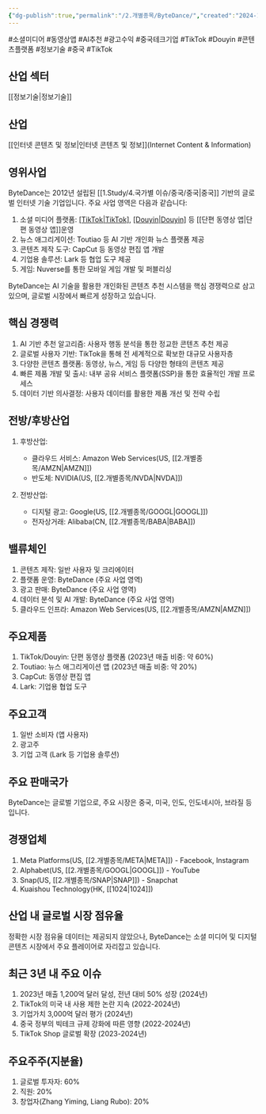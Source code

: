 ```yaml
---
{"dg-publish":true,"permalink":"/2.개별종목/ByteDance/","created":"2024-12-31T08:56:23.851+09:00","updated":"2025-06-03T20:05:58.111+09:00"}
---
```


#소셜미디어 #동영상앱 #AI추천 #광고수익 #중국테크기업 #TikTok #Douyin #콘텐츠플랫폼 #정보기술 #중국 #TikTok 

## 산업 섹터

[[정보기술\|정보기술]]

## 산업

[[인터넷 콘텐츠 및 정보\|인터넷 콘텐츠 및 정보]](Internet Content & Information)

## 영위사업

ByteDance는 2012년 설립된 [[1.Study/4.국가별 이슈/중국/중국\|중국]] 기반의 글로벌 인터넷 기술 기업입니다. 주요 사업 영역은 다음과 같습니다:

1. 소셜 미디어 플랫폼: [[TikTok\|TikTok]](글로벌), [[Douyin\|Douyin]](중국) 등 [[단편 동영상 앱\|단편 동영상 앱]]운영
2. 뉴스 애그리게이션: Toutiao 등 AI 기반 개인화 뉴스 플랫폼 제공
3. 콘텐츠 제작 도구: CapCut 등 동영상 편집 앱 개발
4. 기업용 솔루션: Lark 등 협업 도구 제공
5. 게임: Nuverse를 통한 모바일 게임 개발 및 퍼블리싱

ByteDance는 AI 기술을 활용한 개인화된 콘텐츠 추천 시스템을 핵심 경쟁력으로 삼고 있으며, 글로벌 시장에서 빠르게 성장하고 있습니다.

## 핵심 경쟁력

1. AI 기반 추천 알고리즘: 사용자 행동 분석을 통한 정교한 콘텐츠 추천 제공
2. 글로벌 사용자 기반: TikTok을 통해 전 세계적으로 확보한 대규모 사용자층
3. 다양한 콘텐츠 플랫폼: 동영상, 뉴스, 게임 등 다양한 형태의 콘텐츠 제공
4. 빠른 제품 개발 및 출시: 내부 공유 서비스 플랫폼(SSP)을 통한 효율적인 개발 프로세스
5. 데이터 기반 의사결정: 사용자 데이터를 활용한 제품 개선 및 전략 수립

## 전방/후방산업

1. 후방산업:
    
    - 클라우드 서비스: Amazon Web Services(US, [[2.개별종목/AMZN\|AMZN]])
    - 반도체: NVIDIA(US, [[2.개별종목/NVDA\|NVDA]])
    
2. 전방산업:
    
    - 디지털 광고: Google(US, [[2.개별종목/GOOGL\|GOOGL]])
    - 전자상거래: Alibaba(CN, [[2.개별종목/BABA\|BABA]])
    

## 밸류체인

1. 콘텐츠 제작: 일반 사용자 및 크리에이터
2. 플랫폼 운영: ByteDance (주요 사업 영역)
3. 광고 판매: ByteDance (주요 사업 영역)
4. 데이터 분석 및 AI 개발: ByteDance (주요 사업 영역)
5. 클라우드 인프라: Amazon Web Services(US, [[2.개별종목/AMZN\|AMZN]])

## 주요제품

1. TikTok/Douyin: 단편 동영상 플랫폼 (2023년 매출 비중: 약 60%)
2. Toutiao: 뉴스 애그리게이션 앱 (2023년 매출 비중: 약 20%)
3. CapCut: 동영상 편집 앱
4. Lark: 기업용 협업 도구

## 주요고객

1. 일반 소비자 (앱 사용자)
2. 광고주
3. 기업 고객 (Lark 등 기업용 솔루션)

## 주요 판매국가

ByteDance는 글로벌 기업으로, 주요 시장은 중국, 미국, 인도, 인도네시아, 브라질 등입니다.

## 경쟁업체

1. Meta Platforms(US, [[2.개별종목/META\|META]]) - Facebook, Instagram
2. Alphabet(US, [[2.개별종목/GOOGL\|GOOGL]]) - YouTube
3. Snap(US, [[2.개별종목/SNAP\|SNAP]]) - Snapchat
4. Kuaishou Technology(HK, [[1024\|1024]])

## 산업 내 글로벌 시장 점유율

정확한 시장 점유율 데이터는 제공되지 않았으나, ByteDance는 소셜 미디어 및 디지털 콘텐츠 시장에서 주요 플레이어로 자리잡고 있습니다.

## 최근 3년 내 주요 이슈

1. 2023년 매출 1,200억 달러 달성, 전년 대비 50% 성장 (2024년)
2. TikTok의 미국 내 사용 제한 논란 지속 (2022-2024년)
3. 기업가치 3,000억 달러 평가 (2024년)
4. 중국 정부의 빅테크 규제 강화에 따른 영향 (2022-2024년)
5. TikTok Shop 글로벌 확장 (2023-2024년)

## 주요주주(지분율)

1. 글로벌 투자자: 60%
2. 직원: 20%
3. 창업자(Zhang Yiming, Liang Rubo): 20%